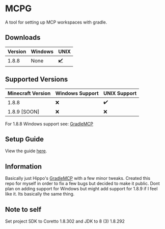 # MCPG
A tool for setting up MCP workspaces with gradle. 

## Downloads
| Version                                      | Windows    | UNIX       |
| ---------------------------------------------------------- | ------------------ | ------------------ |
| 1.8.8| None |	[:heavy_check_mark:](https://github.com/ddozzi/MCPG/releases/tag/v1.0.0) |

## Supported Versions 
| Minecraft Version                                          | Windows Support    | UNIX Support       |
| ---------------------------------------------------------- | ------------------ | ------------------ |
| 1.8.8| :x: |	:heavy_check_mark: |
| 1.8.9 [SOON]| :x: |	:x: |

For 1.8.8 Windows support see: [GradleMCP](https://github.com/Hippo/GradleMCP)

## Setup Guide
View the guide [here](https://github.com/ddozzi/MCPG/blob/main/GUIDE.md).


## Information
Basically just Hippo's [GradleMCP](https://github.com/Hippo/GradleMCP) with a few minor tweaks. Created this repo for myself in order to fix a few bugs but decided to make it public. Dont plan on adding support for Windows but might add support for 1.8.9 if I feel like it. Its basically the same thing.

## Note to self

Set project SDK to Coretto 1.8.302 and JDK to 8 (3) 1.8.292
